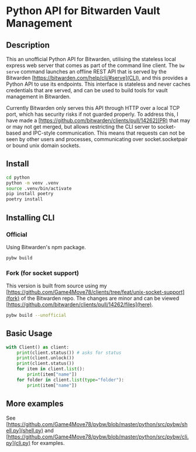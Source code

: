 # Python API for Bitwarden Vault Management

## Description

This an unofficial Python API for Bitwarden, utilising the stateless local express web server that comes as part of the command line client. The `bw serve` command launches an offline REST API that is served by the Bitwarden [https://bitwarden.com/help/cli/#serve](CLI), and this provides a Python API to use its endpoints. This interface is stateless and never caches credentials that are served, and can be used to build tools for vault management in Bitwarden.

Currently Bitwarden only serves this API through HTTP over a local TCP port, which has security risks if not guarded properly. To address this, I have made a [https://github.com/bitwarden/clients/pull/14262](PR) that may or may not get merged, but allows restricting the CLI server to socket-based and IPC-style communication. This means that requests can not be seen by other users and processes, communicating over socket.socketpair or bound unix domain sockets.

## Install

```sh
cd python
python -m venv .venv
source .venv/bin/activate
pip install poetry
poetry install
```

## Installing CLI

### Official

Using Bitwarden's npm package.

```sh
pybw build
```

### Fork (for socket support)

This version is built from source using my [https://github.com/Game4Move78/clients/tree/feat/unix-socket-support](fork) of the Bitwarden repo. The changes are minor and can be viewed [https://github.com/bitwarden/clients/pull/14262/files](here).

```sh
pybw build --unofficial
```

## Basic Usage

```python
with Client() as client:
    print(client.status()) # asks for status
    print(client.unlock())
    print(client.status())
    for item in client.list():
        print(item["name"])
    for folder in client.list(type="folder"):
        print(item["name"])
```

## More examples

See [https://github.com/Game4Move78/pybw/blob/master/python/src/pybw/shell.py](shell.py) and [https://github.com/Game4Move78/pybw/blob/master/python/src/pybw/cli.py](cli.py) for examples.
